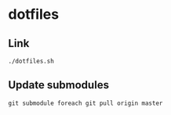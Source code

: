 # dotfiles

## Link

```
./dotfiles.sh
```

## Update submodules

```
git submodule foreach git pull origin master
```
